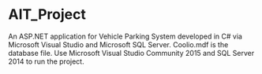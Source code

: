 # AIT_Project
An ASP.NET application for Vehicle Parking System developed in C# via Microsoft Visual Studio and Microsoft SQL Server. Coolio.mdf is the database file. Use Microsoft Visual Studio Community 2015 and SQL Server 2014 to run the project.
